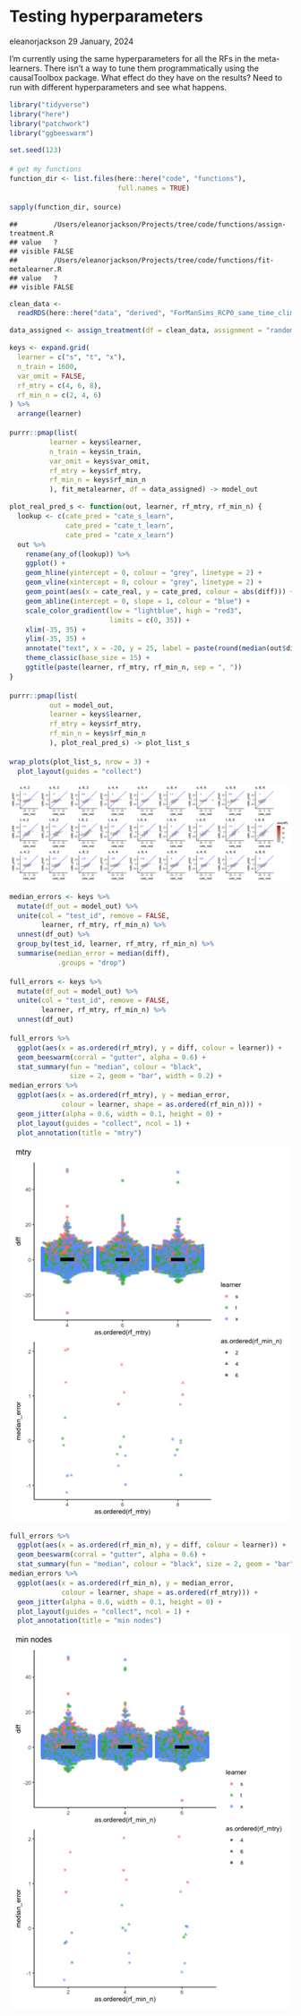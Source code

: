 Testing hyperparameters
================
eleanorjackson
29 January, 2024

I’m currently using the same hyperparameters for all the RFs in the
meta-learners. There isn’t a way to tune them programmatically using the
causalToolbox package. What effect do they have on the results? Need to
run with different hyperparameters and see what happens.

``` r
library("tidyverse")
library("here")
library("patchwork")
library("ggbeeswarm")
```

``` r
set.seed(123)

# get my functions
function_dir <- list.files(here::here("code", "functions"),
                           full.names = TRUE)

sapply(function_dir, source)
```

    ##         /Users/eleanorjackson/Projects/tree/code/functions/assign-treatment.R
    ## value   ?                                                                    
    ## visible FALSE                                                                
    ##         /Users/eleanorjackson/Projects/tree/code/functions/fit-metalearner.R
    ## value   ?                                                                   
    ## visible FALSE

``` r
clean_data <-
  readRDS(here::here("data", "derived", "ForManSims_RCP0_same_time_clim.rds")) 
```

``` r
data_assigned <- assign_treatment(df = clean_data, assignment = "random")
```

``` r
keys <- expand.grid(
  learner = c("s", "t", "x"),
  n_train = 1600,
  var_omit = FALSE,
  rf_mtry = c(4, 6, 8),
  rf_min_n = c(2, 4, 6)
) %>% 
  arrange(learner)
  
purrr::pmap(list(
          learner = keys$learner,
          n_train = keys$n_train,
          var_omit = keys$var_omit,
          rf_mtry = keys$rf_mtry,
          rf_min_n = keys$rf_min_n
          ), fit_metalearner, df = data_assigned) -> model_out
```

``` r
plot_real_pred_s <- function(out, learner, rf_mtry, rf_min_n) {
  lookup <- c(cate_pred = "cate_s_learn", 
              cate_pred = "cate_t_learn", 
              cate_pred = "cate_x_learn")
  out %>% 
    rename(any_of(lookup)) %>% 
    ggplot() +
    geom_hline(yintercept = 0, colour = "grey", linetype = 2) +
    geom_vline(xintercept = 0, colour = "grey", linetype = 2) +
    geom_point(aes(x = cate_real, y = cate_pred, colour = abs(diff))) +
    geom_abline(intercept = 0, slope = 1, colour = "blue") +
    scale_color_gradient(low = "lightblue", high = "red3",
                         limits = c(0, 35)) +
    xlim(-35, 35) +
    ylim(-35, 35) +
    annotate("text", x = -20, y = 25, label = paste(round(median(out$diff), 1)), parse = TRUE, colour = "blue") +
    theme_classic(base_size = 15) +
    ggtitle(paste(learner, rf_mtry, rf_min_n, sep = ", "))
}

purrr::pmap(list(
          out = model_out,
          learner = keys$learner,
          rf_mtry = keys$rf_mtry,
          rf_min_n = keys$rf_min_n
          ), plot_real_pred_s) -> plot_list_s

wrap_plots(plot_list_s, nrow = 3) +
  plot_layout(guides = "collect") 
```

![](figures/2024-01-29_test-hyperparameters/unnamed-chunk-4-1.png)<!-- -->

``` r
median_errors <- keys %>% 
  mutate(df_out = model_out) %>% 
  unite(col = "test_id", remove = FALSE,
        learner, rf_mtry, rf_min_n) %>%
  unnest(df_out) %>%
  group_by(test_id, learner, rf_mtry, rf_min_n) %>%
  summarise(median_error = median(diff),
            .groups = "drop")

full_errors <- keys %>% 
  mutate(df_out = model_out) %>% 
  unite(col = "test_id", remove = FALSE,
        learner, rf_mtry, rf_min_n) %>%
  unnest(df_out)

full_errors %>% 
  ggplot(aes(x = as.ordered(rf_mtry), y = diff, colour = learner)) +
  geom_beeswarm(corral = "gutter", alpha = 0.6) +
  stat_summary(fun = "median", colour = "black", 
               size = 2, geom = "bar", width = 0.2) +
median_errors %>% 
  ggplot(aes(x = as.ordered(rf_mtry), y = median_error,
             colour = learner, shape = as.ordered(rf_min_n))) +
  geom_jitter(alpha = 0.6, width = 0.1, height = 0) +
  plot_layout(guides = "collect", ncol = 1) +
  plot_annotation(title = "mtry")
```

![](figures/2024-01-29_test-hyperparameters/unnamed-chunk-5-1.png)<!-- -->

``` r
full_errors %>% 
  ggplot(aes(x = as.ordered(rf_min_n), y = diff, colour = learner)) +
  geom_beeswarm(corral = "gutter", alpha = 0.6) +
  stat_summary(fun = "median", colour = "black", size = 2, geom = "bar", width = 0.2) +
median_errors %>% 
  ggplot(aes(x = as.ordered(rf_min_n), y = median_error, 
             colour = learner, shape = as.ordered(rf_mtry))) +
  geom_jitter(alpha = 0.6, width = 0.1, height = 0) +
  plot_layout(guides = "collect", ncol = 1) +
  plot_annotation(title = "min nodes")
```

![](figures/2024-01-29_test-hyperparameters/unnamed-chunk-6-1.png)<!-- -->
